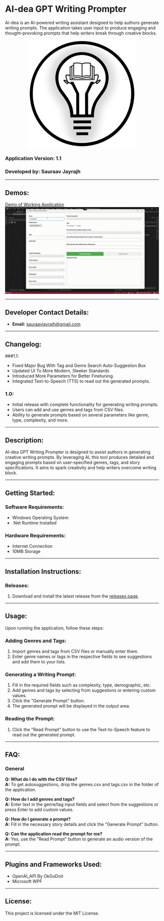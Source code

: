 # AI-dea GPT Writing Prompter

Ai-dea is an AI-powered writing assistant designed to help authors generate writing prompts. The application takes user input to produce engaging and thought-provoking prompts that help writers break through creative blocks.

<p align="center">
  <img src="docs/AIdea_GPT_Writing_Prompter_Logo.png" height=350 alt="aiidea_prompter_logo"/>
</p>

### Application Version: 1.1  
### Developed by: Sauraav Jayrajh

---

## Demos:

[Demo of Working Application](https://github.com/Saupernova13/GPTWritingPrompter/blob/main/docs/SAURAAV_AI-DEA_DEMO_VIDEO.mp4)
![](https://github.com/Saupernova13/GPTWritingPrompter/blob/main/docs/SAURAAV_AI-DEA_DEMO_GIF.gif)

---

## Developer Contact Details:

- **Email:** sauraavjayrajh@gmail.com

---

## Changelog:

###1.1:
- Fixed Major Bug With Tag and Genre Search Auto-Suggestion Box
- Updated UI To More Modern, Sleeker Standards
- Introduced More Parameters for Better Finetuning.
- Integrated Text-to-Speech (TTS) to read out the generated prompts.

### 1.0:
- Initial release with complete functionality for generating writing prompts.
- Users can add and use genres and tags from CSV files.
- Ability to generate prompts based on several parameters like genre, type, complexity, and more.

---

## Description:

AI-dea GPT Writing Prompter is designed to assist authors in generating creative writing prompts. By leveraging AI, this tool produces detailed and engaging prompts based on user-specified genres, tags, and story specifications. It aims to spark creativity and help writers overcome writing block.

---

## Getting Started:

### Software Requirements:
- Windows Operating System
- .Net Runtime Installed
### Hardware Requirements:
- Internet Connection
- 10MB Storage

---

## Installation Instructions:

### Releases:
1. Download and install the latest release from the [releases page](https://github.com/Saupernova13/AIdeaGPTWritingPrompter/releases).

---

## Usage:

Upon running the application, follow these steps:

### Adding Genres and Tags:
1. Import genres and tags from CSV files or manually enter them.
2. Enter genre names or tags in the respective fields to see suggestions and add them to your lists.

### Generating a Writing Prompt:
1. Fill in the required fields such as complexity, type, demographic, etc.
2. Add genres and tags by selecting from suggestions or entering custom values.
3. Click the "Generate Prompt" button.
4. The generated prompt will be displayed in the output area.

### Reading the Prompt:
1. Click the "Read Prompt" button to use the Text-to-Speech feature to read out the generated prompt.

---

## FAQ:

### General

**Q: What do I do with the CSV files?**  
**A:** To get autosuggestions, drop the genres.csv and tags.csv in the folder of the application.

**Q: How do I add genres and tags?**  
**A:** Enter text in the genre/tag input fields and select from the suggestions or press Enter to add custom values.

**Q: How do I generate a prompt?**  
**A:** Fill in the necessary story details and click the "Generate Prompt" button.

**Q: Can the application read the prompt for me?**  
**A:** Yes, use the "Read Prompt" button to generate an audio version of the prompt.

---

## Plugins and Frameworks Used:

- OpenAI_API By OkGoDoit
- Microsoft WPF

---

## License:

This project is licensed under the MIT License.
